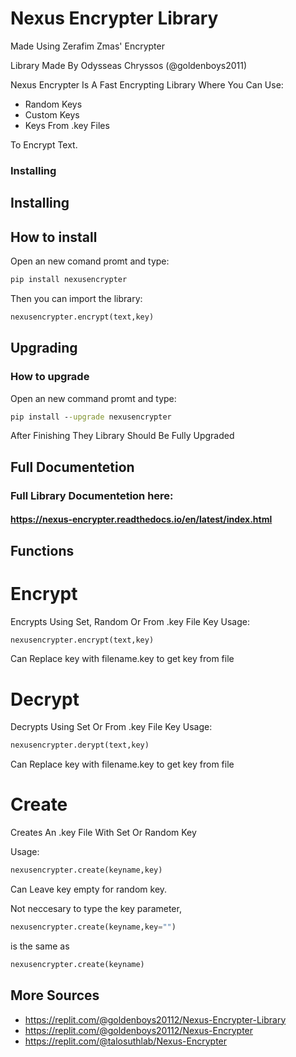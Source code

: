 # Nexus Encrypter Library

Made Using Zerafim Zmas\' Encrypter

Library Made By Odysseas Chryssos (@goldenboys2011)


Nexus Encrypter Is A Fast Encrypting Library Where You Can Use:

-   Random Keys
-   Custom Keys
-   Keys From .key Files

To Encrypt Text.

### Installing 

## Installing

## How to install

Open an new comand promt and type:
``` cmd
pip install nexusencrypter
```

Then you can import the library:

``` python
nexusencrypter.encrypt(text,key)
```
## Upgrading 
### How to upgrade

Open an new command promt and type:

``` cmd
pip install --upgrade nexusencrypter
```
After Finishing They Library Should Be Fully Upgraded
## Full Documentetion

### Full Library Documentetion here: 
#### https://nexus-encrypter.readthedocs.io/en/latest/index.html
  
## Functions

# Encrypt
Encrypts Using Set, Random Or From .key File Key
  Usage:

``` python
nexusencrypter.encrypt(text,key)
```

Can Replace key with filename.key to get key from file


# Decrypt
Decrypts Using Set Or From .key File Key
  Usage:

``` python
nexusencrypter.derypt(text,key)
```
Can Replace key with filename.key to get key from file


# Create

Creates An .key File With Set Or Random Key 

  Usage:

``` python
nexusencrypter.create(keyname,key)
```
Can Leave key empty for random key.


Not neccesary to type the key parameter,

``` python
nexusencrypter.create(keyname,key="")
```

is the same as

``` python
nexusencrypter.create(keyname)
```


## More Sources

-   <https://replit.com/@goldenboys20112/Nexus-Encrypter-Library>
-   <https://replit.com/@goldenboys20112/Nexus-Encrypter>
-   <https://replit.com/@talosuthlab/Nexus-Encrypter>
